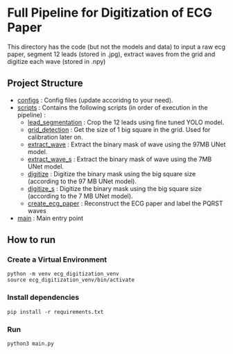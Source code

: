 # Full Pipeline for Digitization of ECG Paper

This directory has the code (but not the models and data) to input a raw ecg paper, segment 12 leads (stored in .jpg), extract waves from the grid and digitize each wave (stored in .npy)

## Project Structure

- [configs](./configs/) : Config files (update accoridng to your need).
- [scripts](./scripts/) : Contains the following scripts (in order of execution in the pipeline) : 
  - [lead_segmentation](./scripts/lead_segmentation.py) : Crop the 12 leads using fine tuned YOLO model.
  - [grid_detection](./scripts/grid_detection.py) : Get the size of 1 big square in the grid. Used for calibration later on.
  - [extract_wave](./scripts/extract_wave.py) : Extract the binary mask of wave using the 97MB UNet model.
  - [extract_wave_s](./scripts/extract_wave_s.py) : Extract the binary mask of wave using the 7MB UNet model.
  - [digitize](./scripts/digitize.py) : Digitize the binary mask using the big square size (according to the 97 MB UNet model).
  - [digitize_s](./scripts/digitize_s.py) : Digitize the binary mask using the big square size (according to the 7 MB UNet model).
  - [create_ecg_paper](./scripts/create_ecg_paper.py) : Reconstruct the ECG paper and label the PQRST waves
- [main](./main.py) : Main entry point 

## How to run

### Create a Virtual Environment

```
python -m venv ecg_digitization_venv
source ecg_digitization_venv/bin/activate
```

### Install dependencies

```
pip install -r requirements.txt
```

### Run

```
python3 main.py
```